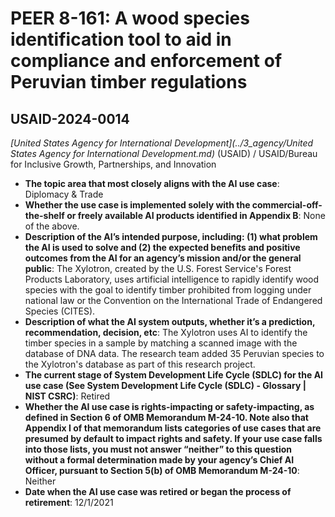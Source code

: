 # PEER 8-161: A wood species identification tool to aid in compliance and enforcement of Peruvian timber regulations
## USAID-2024-0014
_[United States Agency for International Development](../3_agency/United States Agency for International Development.md)_ (USAID) / USAID/Bureau for Inclusive Growth, Partnerships, and Innovation


+ **The topic area that most closely aligns with the AI use case**: Diplomacy & Trade
+ **Whether the use case is implemented solely with the commercial-off-the-shelf or freely available AI products identified in Appendix B**: None of the above.
+ **Description of the AI’s intended purpose, including: (1) what problem the AI is used to solve and (2) the expected benefits and positive outcomes from the AI for an agency’s mission and/or the general public**: The Xylotron, created by the U.S. Forest Service's Forest Products Laboratory, uses artificial intelligence to rapidly identify wood species with the goal to identify timber prohibited from logging under national law or the Convention on the International Trade of Endangered Species (CITES).
+ **Description of what the AI system outputs, whether it’s a prediction, recommendation, decision, etc**: The Xylotron uses AI to identify the timber species in a sample by matching a scanned image with the database of DNA data. The research team added 35 Peruvian species to the Xylotron's database as part of this research project.
+ **The current stage of System Development Life Cycle (SDLC) for the AI use case (See System Development Life Cycle (SDLC) - Glossary | NIST CSRC)**: Retired
+ **Whether the AI use case is rights-impacting or safety-impacting, as defined in Section 6 of OMB Memorandum M-24-10. Note also that Appendix I of that memorandum lists categories of use cases that are presumed by default to impact rights and safety. If your use case falls into those lists, you must not answer “neither” to this question without a formal determination made by your agency’s Chief AI Officer, pursuant to Section 5(b) of OMB Memorandum M-24-10**: Neither
+ **Date when the AI use case was retired or began the process of retirement**: 12/1/2021